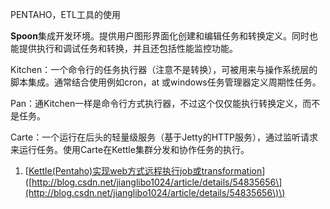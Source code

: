 PENTAHO，ETL工具的使用

**Spoon**集成开发环境。提供用户图形界面化创建和编辑任务和转换定义。同时也能提供执行和调试任务和转换，并且还包括性能监控功能。

Kitchen：一个命令行的任务执行器（注意不是转换），可被用来与操作系统层的脚本集成。通常结合使用例如cron，at 或windows任务管理器定义周期性任务。

Pan：通Kitchen一样是命令行方式执行器，不过这个仅仅能执行转换定义，而不是任务。

Carte：一个运行在后头的轻量级服务（基于Jetty的HTTP服务），通过监听请求来运行任务。使用Carte在Kettle集群分发和协作任务的执行。











1. \[[Kettle\(Pentaho\)实现web方式远程执行job或transformation](http://blog.csdn.net/jianglibo1024/article/details/54835656)\]\([http://blog.csdn.net/jianglibo1024/article/details/54835656\](http://blog.csdn.net/jianglibo1024/article/details/54835656\)\)



